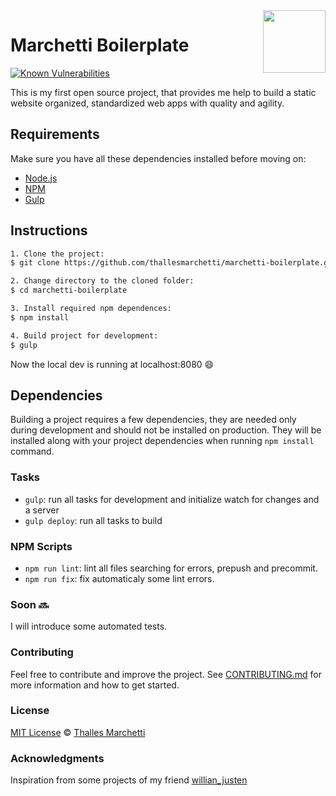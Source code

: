 <img src="src/img/brand.png" align="right" width="100px" height="100px" />

# Marchetti Boilerplate

[![Known Vulnerabilities](https://snyk.io/test/github/thallesmarchetti/marchetti-boilerplate/badge.svg)](https://snyk.io/test/github/thallesmarchetti/marchetti-boilerplate)

This is my first open source project, that provides me help to build a static website organized, standardized web apps with quality and agility.

## Requirements

Make sure you have all these dependencies installed before moving on:

- [Node.js](//nodejs.org/en/)
- [NPM](//www.npmjs.com/)
- [Gulp](https://gulpjs.com/)

## Instructions

```bash
1. Clone the project:
$ git clone https://github.com/thallesmarchetti/marchetti-boilerplate.git

2. Change directory to the cloned folder:
$ cd marchetti-boilerplate

3. Install required npm dependences:
$ npm install

4. Build project for development:
$ gulp
```

Now the local dev is running at localhost:8080 :smile:

## Dependencies

Building a project requires a few dependencies, they are needed only during development and should not be installed on production. They will be installed along with your project dependencies when running `npm install` command.

### Tasks

- `gulp`: run all tasks for development and initialize watch for changes and a server
- `gulp deploy`: run all tasks to build

### NPM Scripts

- `npm run lint`: lint all files searching for errors, prepush and precommit.
- `npm run fix`: fix automaticaly some lint errors.

### Soon :soon:

I will introduce some automated tests.

### Contributing

Feel free to contribute and improve the project. See [CONTRIBUTING.md](CONTRIBUTING.md) for more information and how to get started.

### License

[MIT License](LICENSE.md) © [Thalles Marchetti](https://github.com/thallesmarchetti)

### Acknowledgments

Inspiration from some projects of my friend [willian_justen](https://github.com/willianjusten)
